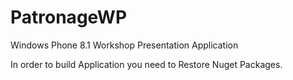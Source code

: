 PatronageWP
===========

Windows Phone 8.1 Workshop Presentation Application 

In order to build Application you need to Restore Nuget Packages. 